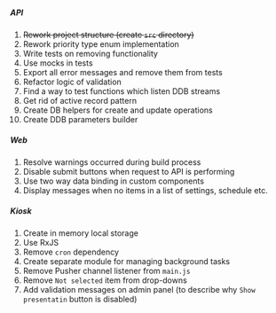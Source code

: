 ##### API
1. ~~Rework project structure (create `src` directory)~~
1. Rework priority type enum implementation
1. Write tests on removing functionality
1. Use mocks in tests
1. Export all error messages and remove them from tests
1. Refactor logic of validation
1. Find a way to test functions which listen DDB streams 
1. Get rid of active record pattern
1. Create DB helpers for create and update operations
1. Create DDB parameters builder

##### Web
1. Resolve warnings occurred during build process
1. Disable submit buttons when request to API is performing
1. Use two way data binding in custom components
1. Display messages when no items in a list of settings, schedule etc.

##### Kiosk
1. Create in memory local storage
1. Use RxJS
1. Remove `cron` dependency
1. Create separate module for managing background tasks
1. Remove Pusher channel listener from `main.js`
1. Remove `Not selected` item from drop-downs
1. Add validation messages on admin panel (to describe why `Show presentatin` button is disabled)